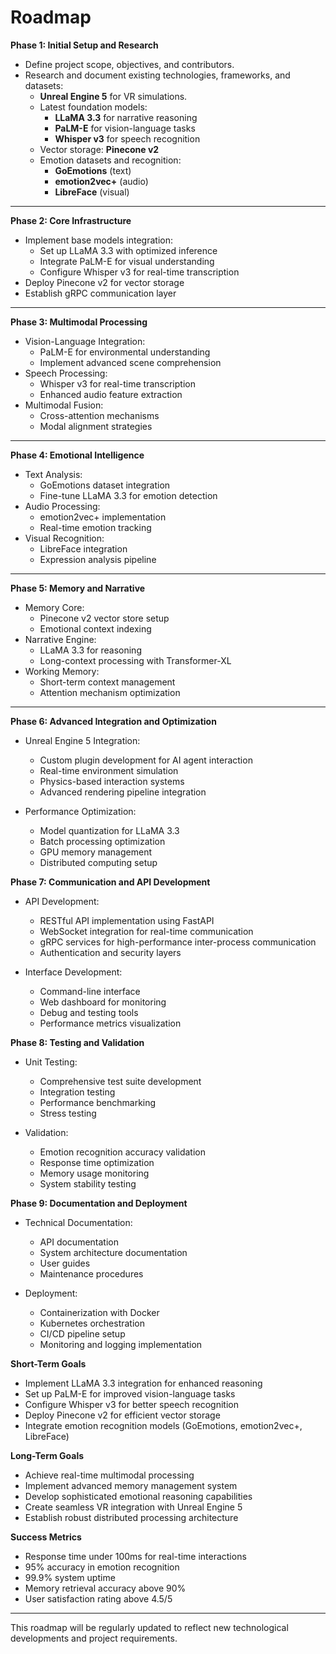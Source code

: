# Roadmap

**Phase 1: Initial Setup and Research**

- Define project scope, objectives, and contributors.
- Research and document existing technologies, frameworks, and datasets:
  - **Unreal Engine 5** for VR simulations.
  - Latest foundation models:
    - **LLaMA 3.3** for narrative reasoning
    - **PaLM-E** for vision-language tasks
    - **Whisper v3** for speech recognition
  - Vector storage: **Pinecone v2**
  - Emotion datasets and recognition:
    - **GoEmotions** (text)
    - **emotion2vec+** (audio)
    - **LibreFace** (visual)

---

**Phase 2: Core Infrastructure**

- Implement base models integration:
  - Set up LLaMA 3.3 with optimized inference
  - Integrate PaLM-E for visual understanding
  - Configure Whisper v3 for real-time transcription
- Deploy Pinecone v2 for vector storage
- Establish gRPC communication layer

---

**Phase 3: Multimodal Processing**

- Vision-Language Integration:
  - PaLM-E for environmental understanding
  - Implement advanced scene comprehension
- Speech Processing:
  - Whisper v3 for real-time transcription
  - Enhanced audio feature extraction
- Multimodal Fusion:
  - Cross-attention mechanisms
  - Modal alignment strategies

---

**Phase 4: Emotional Intelligence**

- Text Analysis:
  - GoEmotions dataset integration
  - Fine-tune LLaMA 3.3 for emotion detection
- Audio Processing:
  - emotion2vec+ implementation
  - Real-time emotion tracking
- Visual Recognition:
  - LibreFace integration
  - Expression analysis pipeline

---

**Phase 5: Memory and Narrative**

- Memory Core:
  - Pinecone v2 vector store setup
  - Emotional context indexing
- Narrative Engine:
  - LLaMA 3.3 for reasoning
  - Long-context processing with Transformer-XL
- Working Memory:
  - Short-term context management
  - Attention mechanism optimization

---

**Phase 6: Advanced Integration and Optimization**

- Unreal Engine 5 Integration:

  - Custom plugin development for AI agent interaction
  - Real-time environment simulation
  - Physics-based interaction systems
  - Advanced rendering pipeline integration

- Performance Optimization:
  - Model quantization for LLaMA 3.3
  - Batch processing optimization
  - GPU memory management
  - Distributed computing setup

**Phase 7: Communication and API Development**

- API Development:

  - RESTful API implementation using FastAPI
  - WebSocket integration for real-time communication
  - gRPC services for high-performance inter-process communication
  - Authentication and security layers

- Interface Development:
  - Command-line interface
  - Web dashboard for monitoring
  - Debug and testing tools
  - Performance metrics visualization

**Phase 8: Testing and Validation**

- Unit Testing:

  - Comprehensive test suite development
  - Integration testing
  - Performance benchmarking
  - Stress testing

- Validation:
  - Emotion recognition accuracy validation
  - Response time optimization
  - Memory usage monitoring
  - System stability testing

**Phase 9: Documentation and Deployment**

- Technical Documentation:

  - API documentation
  - System architecture documentation
  - User guides
  - Maintenance procedures

- Deployment:
  - Containerization with Docker
  - Kubernetes orchestration
  - CI/CD pipeline setup
  - Monitoring and logging implementation

**Short-Term Goals**

- Implement LLaMA 3.3 integration for enhanced reasoning
- Set up PaLM-E for improved vision-language tasks
- Configure Whisper v3 for better speech recognition
- Deploy Pinecone v2 for efficient vector storage
- Integrate emotion recognition models (GoEmotions, emotion2vec+, LibreFace)

**Long-Term Goals**

- Achieve real-time multimodal processing
- Implement advanced memory management system
- Develop sophisticated emotional reasoning capabilities
- Create seamless VR integration with Unreal Engine 5
- Establish robust distributed processing architecture

**Success Metrics**

- Response time under 100ms for real-time interactions
- 95% accuracy in emotion recognition
- 99.9% system uptime
- Memory retrieval accuracy above 90%
- User satisfaction rating above 4.5/5

---

This roadmap will be regularly updated to reflect new technological developments and project requirements.
